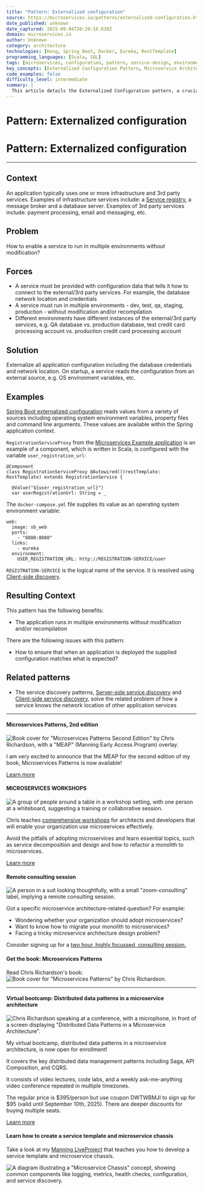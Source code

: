 ```yaml
---
title: "Pattern: Externalized configuration"
source: https://microservices.io/patterns/externalized-configuration.html
date_published: unknown
date_captured: 2025-09-04T20:29:18.838Z
domain: microservices.io
author: Unknown
category: architecture
technologies: [Kong, Spring Boot, Docker, Eureka, RestTemplate]
programming_languages: [Scala, SQL]
tags: [microservices, configuration, pattern, service-design, environment-variables, spring-boot, docker-compose, data-access, deployment, architecture]
key_concepts: [Externalized Configuration Pattern, Microservice Architecture, Service Registry, Client-side Discovery, Server-side Service Discovery, Infrastructure Services, Distributed Data Management, Microservice Chassis]
code_examples: false
difficulty_level: intermediate
summary: |
  This article details the Externalized Configuration pattern, a crucial aspect of microservice architecture. It addresses the challenge of deploying services across various environments without code modification by advocating for externalizing all configuration data, such as database credentials and network locations. Services are designed to read this configuration from external sources like OS environment variables upon startup. The content provides practical examples using Spring Boot and Docker Compose, illustrating how to implement this pattern. While beneficial for environment independence, the pattern also highlights the need to ensure configuration consistency during deployment.
---
```

# Pattern: Externalized configuration

# Pattern: Externalized configuration

---

## Context

An application typically uses one or more infrastructure and 3rd party services. Examples of infrastructure services include: a [Service registry](service-registry.html), a message broker and a database server. Examples of 3rd party services include: payment processing, email and messaging, etc.

## Problem

How to enable a service to run in multiple environments without modification?

## Forces

*   A service must be provided with configuration data that tells it how to connect to the external/3rd party services. For example, the database network location and credentials
*   A service must run in multiple environments - dev, test, qa, staging, production - without modification and/or recompilation
*   Different environments have different instances of the external/3rd party services, e.g. QA database vs. production database, test credit card processing account vs. production credit card processing account

## Solution

Externalize all application configuration including the database credentials and network location. On startup, a service reads the configuration from an external source, e.g. OS environment variables, etc.

## Examples

[Spring Boot externalized configuration](https://docs.spring.io/spring-boot/docs/current/reference/html/boot-features-external-config.html) reads values from a variety of sources including operating system environment variables, property files and command line arguments. These values are available within the Spring application context.

`RegistrationServiceProxy` from the [Microservices Example application](https://github.com/cer/microservices-examples) is an example of a component, which is written in Scala, is configured with the variable `user_registration_url`:

```
@Component
class RegistrationServiceProxy @Autowired()(restTemplate: RestTemplate) extends RegistrationService {

  @Value("${user_registration_url}")
  var userRegistrationUrl: String = _
```

The `docker-compose.yml` file supplies its value as an operating system environment variable:

```
web:
  image: sb_web
  ports:
    - "8080:8080"
  links:
    - eureka
  environment:
    USER_REGISTRATION_URL: http://REGISTRATION-SERVICE/user
```

`REGISTRATION-SERVICE` is the logical name of the service. It is resolved using [Client-side discovery](client-side-discovery.html).

## Resulting Context

This pattern has the following benefits:

*   The application runs in multiple environments without modification and/or recompilation

There are the following issues with this pattern:

*   How to ensure that when an application is deployed the supplied configuration matches what is expected?

## Related patterns

*   The service discovery patterns, [Server-side service discovery](server-side-discovery.html) and [Client-side service discovery](client-side-discovery.html), solve the related problem of how a service knows the network location of other application services

---

#### Microservices Patterns, 2nd edition

![Book cover for "Microservices Patterns Second Edition" by Chris Richardson, with a "MEAP" (Manning Early Access Program) overlay.](mp2e-book-cover.png)

I am very excited to announce that the MEAP for the second edition of my book, Microservices Patterns is now available!

[Learn more](/post/architecture/2025/06/26/announcing-meap-microservices-patterns-2nd-edition.html)

#### MICROSERVICES WORKSHOPS

![A group of people around a table in a workshop setting, with one person at a whiteboard, suggesting a training or collaborative session.](workshop-kata_small.jpg)

Chris teaches [comprehensive workshops](http://chrisrichardson.net/training.html) for architects and developers that will enable your organization use microservices effectively.

Avoid the pitfalls of adopting microservices and learn essential topics, such as service decomposition and design and how to refactor a monolith to microservices.

[Learn more](http://chrisrichardson.net/training.html)

#### Remote consulting session

![A person in a suit looking thoughtfully, with a small "zoom-consulting" label, implying a remote consulting session.](zoom-consulting.webp)

Got a specific microservice architecture-related question? For example:

*   Wondering whether your organization should adopt microservices?
*   Want to know how to migrate your monolith to microservices?
*   Facing a tricky microservice architecture design problem?

Consider signing up for a [two hour, highly focussed, consulting session.](https://chrisrichardson.net/consulting-office-hours.html)

#### Get the book: Microservices Patterns

Read Chris Richardson's book: ![Book cover for "Microservices Patterns" by Chris Richardson.](Microservices-Patterns-Cover-published.png)

---

#### Virtual bootcamp: Distributed data patterns in a microservice architecture

![Chris Richardson speaking at a conference, with a microphone, in front of a screen displaying "Distributed Data Patterns in a Microservice Architecture".](Chris_Speaking_Mucon_2018_a.jpg)

My virtual bootcamp, distributed data patterns in a microservice architecture, is now open for enrollment!

It covers the key distributed data management patterns including Saga, API Composition, and CQRS.

It consists of video lectures, code labs, and a weekly ask-me-anything video conference repeated in multiple timezones.

The regular price is $395/person but use coupon DWTWBMJI to sign up for $95 (valid until September 10th, 2025). There are deeper discounts for buying multiple seats.

[Learn more](https://chrisrichardson.net/virtual-bootcamp-distributed-data-management.html)

#### Learn how to create a service template and microservice chassis

Take a look at my [Manning LiveProject](/post/patterns/2022/03/15/service-template-chassis-live-project.html) that teaches you how to develop a service template and microservice chassis.

![A diagram illustrating a "Microservice Chassis" concept, showing common components like logging, metrics, health checks, configuration, and service discovery.](Microservice_chassis.png)